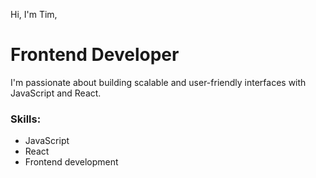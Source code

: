 Hi, I'm Tim,

# Frontend Developer
I'm passionate about building scalable and user-friendly interfaces with JavaScript and React.

### Skills:
- JavaScript
- React
- Frontend development

